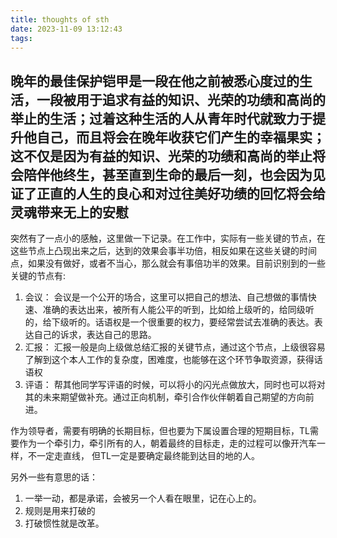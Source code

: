 ```yaml
---
title: thoughts of sth
date: 2023-11-09 13:12:43
tags:
---
```


## 晚年的最佳保护铠甲是一段在他之前被悉心度过的生活，一段被用于追求有益的知识、光荣的功绩和高尚的举止的生活；过着这种生活的人从青年时代就致力于提升他自己，而且将会在晚年收获它们产生的幸福果实；这不仅是因为有益的知识、光荣的功绩和高尚的举止将会陪伴他终生，甚至直到生命的最后一刻，也会因为见证了正直的人生的良心和对过往美好功绩的回忆将会给灵魂带来无上的安慰



突然有了一点小的感触，这里做一下记录。在工作中，实际有一些关键的节点，在这些节点上凸现出来之后，达到的效果会事半功倍，相反如果在这些关键的时间点，如果没有做好，或者不当心，那么就会有事倍功半的效果。目前识别到的一些关键的节点有:
1. 会议： 会议是一个公开的场合，这里可以把自己的想法、自己想做的事情快速、准确的表达出来，被所有人能公平的听到，比如给上级听的，给同级听的，给下级听的。话语权是一个很重要的权力，要经常尝试去准确的表达。表达自己的诉求，表达自己的思路。
2. 汇报： 汇报一般是向上级做总结汇报的关键节点，通过这个节点，上级很容易了解到这个本人工作的复杂度，困难度，也能够在这个环节争取资源，获得话语权
3. 评语： 帮其他同学写评语的时候，可以将小的闪光点做放大，同时也可以将对其的未来期望做补充。通过正向机制，牵引合作伙伴朝着自己期望的方向前进。


作为领导者，需要有明确的长期目标，但也要为下属设置合理的短期目标，TL需要作为一个牵引力，牵引所有的人，朝着最终的目标走，走的过程可以像开汽车一样，不一定走直线， 但TL一定是要确定最终能到达目的地的人。 

另外一些有意思的话：
1. 一举一动，都是承诺，会被另一个人看在眼里，记在心上的。
2. 规则是用来打破的
3. 打破惯性就是改革。
